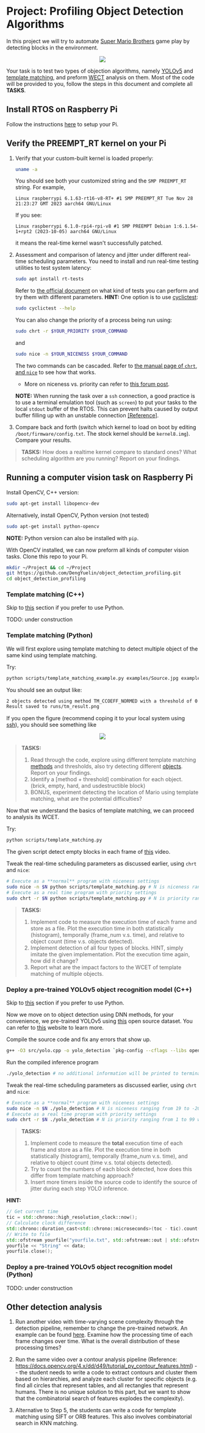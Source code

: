 # Project: Profiling Object Detection Algorithms

In this project we will try to automate [Super Mario Brothers](https://en.wikipedia.org/wiki/Super_Mario_Bros.) game play by detecting blocks in the environment.

<p align="center">
  <img src="examples/example.png" />
</p>

Your task is to test two types of objection algorithms, namely [YOLOv5](https://github.com/ultralytics/yolov5) and [template matching](https://www.sciencedirect.com/topics/engineering/template-matching), and preform [WECT](https://en.wikipedia.org/wiki/Worst-case_execution_time) analysis on them. Most of the code will be provided to you, follow the steps in this document and complete all **TASKS**.

## Install RTOS on Raspberry Pi

Follow the instructions [here](/setup_instructions.md) to setup your Pi.

## Verify the PREEMPT_RT kernel on your Pi

1.  Verify that your custom-built kernel is loaded properly:

    ```bash
    uname -a
    ```

    You should see both your customized string and the `SMP PREEMPT_RT` string. For example,

    ```
    Linux raspberrypi 6.1.63-rt16-v8-RT+ #1 SMP PREEMPT_RT Tue Nov 28 21:23:27 GMT 2023 aarch64 GNU/Linux
    ```

    If you see:

    ```
    Linux raspberrypi 6.1.0-rpi4-rpi-v8 #1 SMP PREEMPT Debian 1:6.1.54-1+rpt2 (2023-10-05) aarch64 GNU/Linux
    ```

    it means the real-time kernel wasn't successfully patched.

2.  Assessment and comparison of latency and jitter under different real-time scheduling parameters. You need to install and run real-time testing utilities to test system latency:

    ```sh
    sudo apt install rt-tests
    ```

    Refer to [the official document](https://wiki.linuxfoundation.org/realtime/documentation/howto/tools/rt-tests) on what kind of tests you can perform and try them with different parameters.
    **HINT:** One option is to use [cyclictest](https://wiki.linuxfoundation.org/realtime/documentation/howto/tools/cyclictest/start):

    ```sh
    sudo cyclictest --help
    ```

    You can also change the priority of a process being run using:

    ```sh
    sudo chrt -r $YOUR_PRIORITY $YOUR_COMMAND
    ```

    and

    ```sh
    sudo nice -n $YOUR_NICENESS $YOUR_COMMAND
    ```

    The two commands can be cascaded. Refer to [the manual page of `chrt`](https://man7.org/linux/man-pages/man1/chrt.1.html), [and `nice`](https://man7.org/linux/man-pages/man1/nice.1.html) to see how that works.

    -   More on niceness vs. priority can refer to [this forum post](https://askubuntu.com/questions/656771/process-niceness-vs-priority).

    **NOTE:** When running the task over a `ssh` connection, a good practice is to use a terminal emulation tool (such as `screen`) to put your tasks to the local `stdout` buffer of the RTOS. This can prevent halts caused by output buffer filling up with an unstable connection [[Reference]](https://unix.stackexchange.com/questions/282973/do-programs-run-from-an-ssh-session-depend-on-the-connection).

3.  Compare back and forth (switch which kernel to load on boot by editing `/boot/firmware/config.txt`. The stock kernel should be `kernel8.img`). Compare your results.

> **TASKS:**
> How does a realtime kernel compare to standard ones? What scheduling algorithm are you running? Report on your findings.

## Running a computer vision task on Raspberry Pi

Install OpenCV, C++ version:

```bash
sudo apt-get install libopencv-dev
```

Alternatively, install OpenCV, Python version (not tested)

```bash
sudo apt-get install python-opencv
```

**NOTE:** Python version can also be installed with `pip`.

With OpenCV installed, we can now preform all kinds of computer vision tasks. Clone this repo to your Pi.

```sh
mkdir ~/Project && cd ~/Project
git https://github.com/DengYuelin/object_detection_profiling.git
cd object_detection_profiling
```

### Template matching (C++)

Skip to [this](#template-matching-python) section if you prefer to use Python.

TODO: under construction

### Template matching (Python)

We will first explore using template matching to detect multiple object of the same kind using template matching.

Try:

```sh
python scripts/template_matching_example.py examples/Source.jpg examples/templates/empty_block.png
```

You should see an output like:

```sh
2 objects detected using method TM_CCOEFF_NORMED with a threshold of 0.9
Result saved to runs/tm_result.png
```

If you open the figure (recommend coping it to your local system using [ssh](https://stackoverflow.com/questions/30553428/copying-files-from-server-to-local-computer-using-ssh)), you should see something like

<p align="center">
  <img src="examples/tm_result.png" />
</p>

> **TASKS:**
>
> 1. Read through the code, explore using different template matching [methods](https://docs.opencv.org/3.4/df/dfb/group__imgproc__object.html#ga3a7850640f1fe1f58fe91a2d7583695d) and thresholds, also try detecting different [objects](examples/templates). Report on your findings.
> 2. Identify a [method + threshold] combination for each object. (brick, empty, hard, and usdestructible block)
> 3. BONUS, experiment detecting the location of Mario using template matching, what are the potential difficulties?

Now that we understand the basics of template matching, we can proceed to analysis its WCET.

Try:

```sh
python scripts/template_matching.py
```

The given script detect empty blocks in each frame of [this](data\mario.mp4) video.

Tweak the real-time scheduling parameters as discussed earlier, using `chrt` and `nice`:

```sh
# Execute as a **normal** program with niceness settings
sudo nice -n $N python scripts/template_matching.py # N is niceness ranging from 19 to -20 where -20 is the highest priority
# Execute as a real time program with priority settings
sudo chrt -r $N python scripts/template_matching.py # N is priority ranging from 1 to 99 where 99 is the highest priority
```

> **TASKS:**
>
> 1. Implement code to measure the execution time of each frame and store as a file. Plot the execution time in both statistically (histogram), temporally (frame_num v.s. time), and relative to object count (time v.s. objects detected).
> 2. Implement detection of all four types of blocks. HINT, simply imitate the given implementation. Plot the execution time again, how did it change?
> 3. Report what are the impact factors to the WCET of template matching of multiple objects.

### Deploy a pre-trained YOLOv5 object recognition model (C++)

Skip to [this](#deploy-a-pre-trained-yolo-v5-object-recognition-model-python) section if you prefer to use Python.

Now we move on to object detection using DNN methods, for your convenience, we pre-trained YOLOv5 using [this](https://universe.roboflow.com/baptiste-hustaix-znm0u/mario-ia-b8iuw/dataset/1) open source dataset. You can refer to [this](https://docs.ultralytics.com/yolov5/tutorials/train_custom_data) website to learn more.

Compile the source code and fix any errors that show up.

```sh
g++ -O3 src/yolo.cpp -o yolo_detection `pkg-config --cflags --libs opencv4`
```

Run the compiled inference program

```sh
./yolo_detection # no additional information will be printed to terminal
```

Tweak the real-time scheduling parameters as discussed earlier, using `chrt` and `nice`:

```sh
# Execute as a **normal** program with niceness settings
sudo nice -n $N ./yolo_detection # N is niceness ranging from 19 to -20 where -20 is the highest priority
# Execute as a real time program with priority settings
sudo chrt -r $N ./yolo_detection # N is priority ranging from 1 to 99 where 99 is the highest priority
```

> **TASKS:**
>
> 1. Implement code to measure the **total** execution time of each frame and store as a file. Plot the execution time in both statistically (histogram), temporally (frame_num v.s. time), and relative to object count (time v.s. total objects detected).
> 2. Try to count the numbers of each block detected, how does this differ from template matching approach?
> 3. Insert more timers inside the source code to identify the source of jitter during each step YOLO inference.

**HINT:**

```cpp
// Get current time
tic = std::chrono::high_resolution_clock::now();
// Calculate clock difference
std::chrono::duration_cast<std::chrono::microseconds>(toc - tic).count();
// Write to file
std::ofstream yourfile("yourfile.txt", std::ofstream::out | std::ofstream::trunc);
yourfile << "String" << data;
yourfile.close();
```

### Deploy a pre-trained YOLOv5 object recognition model (Python)

TODO: under construction

## Other detection analysis

1. Run another video with time-varying scene complexity through the detection pipeline, remember to change the pre-trained network. An example can be found [here](data/party.mp4). Examine how the processing time of each frame changes over time. What is the overall distribution of these processing times?

2. Run the same video over a contour analysis pipeline (Reference: https://docs.opencv.org/4.x/dd/d49/tutorial_py_contour_features.html) -- the student needs to write a code to extract contours and cluster them based on hierarchies, and analyze each cluster for specific objects (e.g. find all circles that represent tables, and all rectangles that represent humans. There is no unique solution to this part, but we want to show that the combinatorial search of features explodes the complexity).

3. Alternative to Step 5, the students can write a code for template matching using SIFT or ORB features. This also involves combinatorial search in KNN matching.
